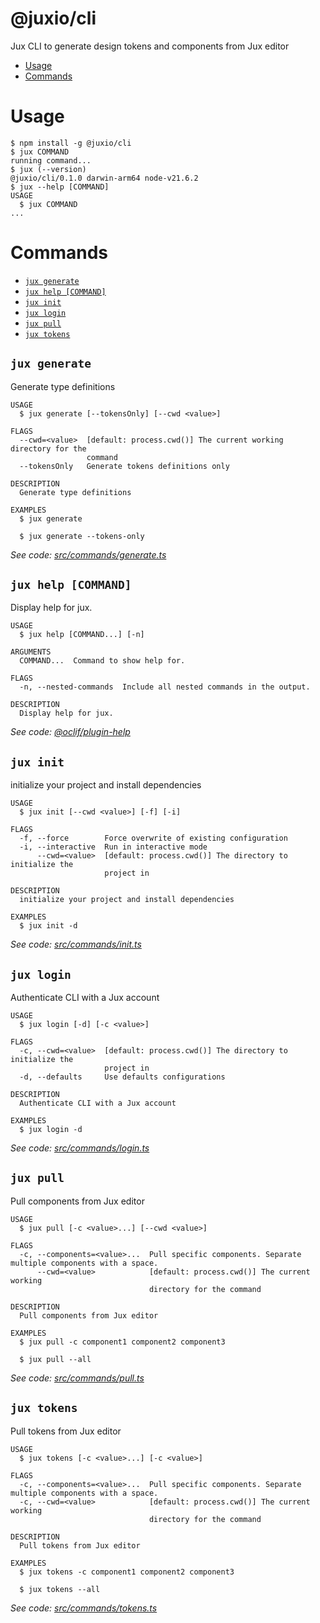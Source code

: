 # @juxio/cli

Jux CLI to generate design tokens and components from Jux editor

<!-- toc -->

- [Usage](#usage)
- [Commands](#commands)
<!-- tocstop -->

# Usage

<!-- usage -->

```sh-session
$ npm install -g @juxio/cli
$ jux COMMAND
running command...
$ jux (--version)
@juxio/cli/0.1.0 darwin-arm64 node-v21.6.2
$ jux --help [COMMAND]
USAGE
  $ jux COMMAND
...
```

<!-- usagestop -->

# Commands

<!-- commands -->

- [`jux generate`](#jux-generate)
- [`jux help [COMMAND]`](#jux-help-command)
- [`jux init`](#jux-init)
- [`jux login`](#jux-login)
- [`jux pull`](#jux-pull)
- [`jux tokens`](#jux-tokens)

## `jux generate`

Generate type definitions

```
USAGE
  $ jux generate [--tokensOnly] [--cwd <value>]

FLAGS
  --cwd=<value>  [default: process.cwd()] The current working directory for the
                 command
  --tokensOnly   Generate tokens definitions only

DESCRIPTION
  Generate type definitions

EXAMPLES
  $ jux generate

  $ jux generate --tokens-only
```

_See code: [src/commands/generate.ts](https://github.com/packages/cli/blob/v0.1.0/src/commands/generate.ts)_

## `jux help [COMMAND]`

Display help for jux.

```
USAGE
  $ jux help [COMMAND...] [-n]

ARGUMENTS
  COMMAND...  Command to show help for.

FLAGS
  -n, --nested-commands  Include all nested commands in the output.

DESCRIPTION
  Display help for jux.
```

_See code: [@oclif/plugin-help](https://github.com/oclif/plugin-help/blob/v6.2.6/src/commands/help.ts)_

## `jux init`

initialize your project and install dependencies

```
USAGE
  $ jux init [--cwd <value>] [-f] [-i]

FLAGS
  -f, --force        Force overwrite of existing configuration
  -i, --interactive  Run in interactive mode
      --cwd=<value>  [default: process.cwd()] The directory to initialize the
                     project in

DESCRIPTION
  initialize your project and install dependencies

EXAMPLES
  $ jux init -d
```

_See code: [src/commands/init.ts](https://github.com/packages/cli/blob/v0.1.0/src/commands/init.ts)_

## `jux login`

Authenticate CLI with a Jux account

```
USAGE
  $ jux login [-d] [-c <value>]

FLAGS
  -c, --cwd=<value>  [default: process.cwd()] The directory to initialize the
                     project in
  -d, --defaults     Use defaults configurations

DESCRIPTION
  Authenticate CLI with a Jux account

EXAMPLES
  $ jux login -d
```

_See code: [src/commands/login.ts](https://github.com/packages/cli/blob/v0.1.0/src/commands/login.ts)_

## `jux pull`

Pull components from Jux editor

```
USAGE
  $ jux pull [-c <value>...] [--cwd <value>]

FLAGS
  -c, --components=<value>...  Pull specific components. Separate multiple components with a space.
      --cwd=<value>            [default: process.cwd()] The current working
                               directory for the command

DESCRIPTION
  Pull components from Jux editor

EXAMPLES
  $ jux pull -c component1 component2 component3

  $ jux pull --all
```

_See code: [src/commands/pull.ts](https://github.com/packages/cli/blob/v0.1.0/src/commands/pull.ts)_

## `jux tokens`

Pull tokens from Jux editor

```
USAGE
  $ jux tokens [-c <value>...] [-c <value>]

FLAGS
  -c, --components=<value>...  Pull specific components. Separate multiple components with a space.
  -c, --cwd=<value>            [default: process.cwd()] The current working
                               directory for the command

DESCRIPTION
  Pull tokens from Jux editor

EXAMPLES
  $ jux tokens -c component1 component2 component3

  $ jux tokens --all
```

_See code: [src/commands/tokens.ts](https://github.com/packages/cli/blob/v0.1.0/src/commands/tokens.ts)_

<!-- commandsstop -->
